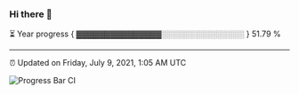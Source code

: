 ### Hi there 👋

⏳ Year progress { ▓▓▓▓▓▓▓▓▓▓▓▓▓▓▓░░░░░░░░░░░░░░░ } 51.79 %

---

⏰ Updated on Friday, July 9, 2021, 1:05 AM UTC

![Progress Bar CI](https://github.com/arthurbuhl/arthurbuhl/workflows/Progress%20Bar%20CI/badge.svg)
